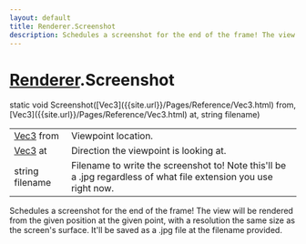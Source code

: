 ```yaml
---
layout: default
title: Renderer.Screenshot
description: Schedules a screenshot for the end of the frame! The view will be rendered from the given position at the given point, with a resolution the same size as the screen's surface. It'll be saved as a .jpg file at the filename provided.
---
```

# [Renderer]({{site.url}}/Pages/Reference/Renderer.html).Screenshot

<div class='signature' markdown='1'>
static void Screenshot([Vec3]({{site.url}}/Pages/Reference/Vec3.html) from, [Vec3]({{site.url}}/Pages/Reference/Vec3.html) at, string filename)
</div>

|  |  |
|--|--|
|[Vec3]({{site.url}}/Pages/Reference/Vec3.html) from|Viewpoint location.|
|[Vec3]({{site.url}}/Pages/Reference/Vec3.html) at|Direction the viewpoint is looking at.|
|string filename|Filename to write the screenshot to! Note this'll be a              .jpg regardless of what file extension you use right now.|

Schedules a screenshot for the end of the frame! The view will be
rendered from the given position at the given point, with a resolution the same
size as the screen's surface. It'll be saved as a .jpg file at the filename
provided.



